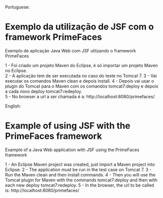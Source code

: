Portuguese: 
# Exemplo da utilização de JSF com o framework PrimeFaces

Exemplo de aplicação Java Web com JSF utlizando o framework PrimeFaces

1 - Foi criado um projeto Maven do Eclipse, é só importar um projeto Maven no Eclipse.  
2 - A aplicação tem de ser executada no caso do teste no Tomcat 7.
3 - Vai executar os comandos Maven clean e depois install.
4 - Depois vai usar o plugin do Tomcat para o Maven com os comandos 
    tomcat7:deploy e depois a cada novo deploy tomcat7:redeploy.    
5 - No browser a url a ser chamada é a: 
    http://localhost:8080/primefaces/


English:
# Example of using JSF with the PrimeFaces framework

Example of a Java Web application with JSF using the PrimeFaces framework

1 - An Eclipse Maven project was created, just import a Maven project into Eclipse.
2 - The application must be run in the test case on Tomcat 7.
3 - Run the Maven clean and then install commands.
4 - Then you will use the Tomcat plugin for Maven with the commands
    tomcat7:deploy and then with each new deploy tomcat7:redeploy.
5 - In the browser, the url to be called is:
    http://localhost:8080/primefaces/
